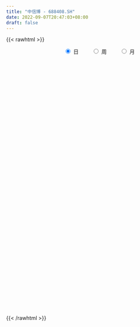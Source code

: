 ```yaml
---
title: "中信博 - 688408.SH"
date: 2022-09-07T20:47:03+08:00
draft: false
---
```

{{< rawhtml >}}
    <div style="text-align: center">
        <label style="padding: 1rem;"><input style="margin-right: .5rem" type="radio" name="period" value="D" checked onclick="period_change(this)">日</label>
        <label style="padding: 1rem;"><input style="margin-right: .5rem" type="radio" name="period" value="W" onclick="period_change(this)">周</label>
        <label style="padding: 1rem;"><input style="margin-right: .5rem" type="radio" name="period" value="M" onclick="period_change(this)">月</label>
    </div>
    <div id="chart" style="height: 700px;"></div> 
    <script type="text/javascript">
        const D_v = [215947.01,161561.03,90394.37,82330.37,64766.9,43136.69,37846.39,27296.49,21218.99,15105.16,23976.03,33774.93,26055.65,15417.18,17212.69,9872.71,14041.71,8788.38,14811.12,18252.67,9789.18,10422.15,9337.24,19049.54,23374.58,41155.15,11219.07,13508.87,22397.24,9765.01,8278.87,8697.08,14847.25,10441.87,8147.79,12486.1,8632.58,17362.21,7387.66,17679.12,9302.38,8930.83,13972.08,7741.86,8903.62,8910.08,14464.57,9637.32,5541.1,5845.64,4836.76,6738.87,7471.88,5300.94,2726.59,5897.02,3262.96,3081.36,3661.94,3096.64,8051.7,5957.06,11292.24,8555.98,3491.7,5499.12,8251.15,6594.48,8039.18,9243.0,17523.85,11563.38,8963.77,5069.06,10444.23,11386.04,8814.25,12717.78,6920.24,17835.65,12376.91,15463.59,24811.22,16276.25,12035.33,10540.62,11165.9,15957.69,21592.97,10388.35,7442.35,13105.74,15959.43,12238.98,8917.53,6960.92,8900.3,8250.15,10538.64,15158.41,7939.46,6552.88,4161.05,7543.8,4245.12,5150.36,5703.86,6728.84,11967.27,11447.32,7002.14,6077.36,8334.95,6251.77,6046.73,7810.64,5628.51,4725.27,9423.03,12359.26,7836.38,8175.07,9635.43,5978.8,11272.64,11567.24,8515.41,10251.35,5517.81,9743.42,4746.65,2990.96,5248.62,4356.44,2388.0,5415.84,4392.23,10108.65,4571.91,6415.4,14050.05,5814.78,7416.91,2958.47,5351.06,6411.74,3677.14,4557.92,3561.4,3432.11,5107.78,5068.22,4766.54,5580.17,7971.26,4062.63,3930.46,3642.72,5337.23,6552.03,6207.78,13395.77,8590.35,6007.08,7095.43,11567.56,12501.26,3537.06,6178.74,4967.74,7591.51,3655.97,4594.54,14306.96,8099.3,6960.1,10268.24,3311.51,5453.44,8174.64,8932.6,7491.66,4084.83,4038.02,3603.59,4364.75,2009.43,2936.96,11472.13,13216.0,11141.49,10217.65,4344.99,6100.28,11252.83,9092.99,8462.08,9793.03,7091.04,7720.05,8414.23,4397.83,6028.66,7619.14,5474.39,8626.36,13436.7,7534.64,6208.83,16956.35,13416.23,10913.26,10929.47,7712.7,11455.61,8075.33,10115.85,9068.12,7131.16,10912.0,15226.64,8644.0,16260.89,10917.5,11404.38,11304.77,9331.74,7817.52,8043.5,8384.95,14154.2,10341.41,23078.05,8094.05,14162.05,12398.2,8532.33,8845.47,48649.17,24959.3,21296.56,28175.17,24382.34,9569.84,42252.65,18157.51,20643.84,27862.74,21429.8,17383.85,30352.96,26803.46,33019.93,19997.47,36474.64,24458.44,18670.72,20921.59,11888.35,16514.67,10812.71,24107.55,17028.55,16332.23,8523.38,12534.6,11228.63,12722.97,10911.18,18984.81,30492.48,16420.66,21312.59,24224.54,22283.95,15256.93,14772.64,22256.83,20318.16,21832.27,17517.23,19003.33,18666.28,14479.14,17068.91,16965.95,13722.39,8517.79,8877.8,18097.71,11454.83,8988.98,18602.42,18530.39,14894.08,14373.15,28058.99,28912.68,14435.82,17718.7,13811.21,12520.57,12798.9,12734.86,20543.31,25321.92,19677.04,18971.18,18760.15,18155.14,21581.84,32870.88,20685.8,10132.21,11434.75,7538.52,11812.57,17263.05,12814.98,10524.48,16622.24,16014.56,22420.85,29578.86,29454.28,51573.75,57398.18,33744.54,40358.46,30032.1,45895.81,37876.13,48654.35,41500.23,38319.09,25303.23,35103.88,24670.2,25931.55,20768.23,19825.09,41508.82,55088.23,46892.39,24269.19,26147.28,23745.97,25836.43,37682.03,51740.17,42864.73,32629.01,31820.29,21449.85,26381.59,30209.4,18091.39,21986.06,38462.91,30285.38,25450.02,23269.91,27390.51,21569.02,38560.08,23591.05,25127.5,28807.32,33345.37,31453.4,46388.5,42143.2,23440.65,42220.63,52103.81,29821.1,34971.12,29356.65,43557.52,25803.96,21854.79,22498.98,25095.26,18610.28,24729.06,13340.9,19799.12,20128.53,20421.85,18653.81,26516.5,18235.54,27870.44,27296.93,33983.91,31128.11,20047.18,21883.66,25877.62,30874.06,21716.48,29010.98,29032.13,34512.64,27786.97,15749.48,39742.38,96927.07,101544.75,42975.53,36665.8,34919.07,38686.61,67282.98,118154.16,71170.0,56726.34,57613.74,45520.07,37465.31,39357.4,30998.9,83421.52,43273.14,54111.4,55931.35,57059.52,75606.42,40141.07,40383.19,36155.58,57046.19,27942.82,47351.69,37814.26,41479.13,35519.1,38050.9,39138.81,51047.89,32024.42,38778.02,55748.13,41809.05,42549.92,41394.02,28281.25,33427.15,35949.32,30269.44,25767.43,22353.15,51622.1,59050.79,49770.7,53015.65,44278.97,28403.62,24559.88,46654.44,44180.42,38634.62,45201.41,62096.89,41044.03,51842.71,43305.21,45186.94,39689.34,47542.43,60949.2,47411.84,41557.73,34583.33,19494.52,34726.6,30494.74,43526.3,38682.29,50881.78,39549.5,28392.91,32196.14,47614.76,42352.19,34701.35,25717.83,54536.85,36050.49,25016.1,29807.17,44056.67,32037.0]
const D_histogram = [0.0,0.3241937322,0.3973393203,1.1865238201,1.6363189944,2.4459690462,2.3074075219,1.9332706682,1.3194726436,0.9451984025,1.6868492886,1.9524536569,2.1042480047,2.2089693641,2.0356220456,1.7466792395,1.1647911257,0.4322447233,0.4270038324,0.2234325764,0.0939760916,-0.0794574069,-0.408390053,-0.4707208178,0.8413526241,1.8650206304,2.496846176,2.8046933504,2.119858518,1.5261092486,0.649507908,0.243169823,-0.3409802247,-0.4467755337,-0.9641318209,-0.9430401141,-0.5412962609,-0.4032549082,-0.2862047438,0.1632020569,0.8314544794,0.777339462,0.7156945528,1.1321155539,1.0726353053,0.9478389697,0.7373458882,0.0440662311,-0.4937375115,-0.6769450144,-1.0281646348,-1.7313320988,-2.5045200146,-2.3748880607,-2.2423642156,-1.7952430237,-1.8212255903,-2.0922787187,-2.2803413144,-2.1294678931,-2.1412684686,-1.8717303943,-2.2653479135,-2.0724109879,-2.0749901101,-1.9801848523,-1.385732031,-0.8379654841,0.22809305,1.2224543925,2.1814208793,2.5856039235,2.4867048922,2.0273281448,2.53571656,2.6801318006,2.1679218438,2.1065403266,1.6235133517,2.350317958,2.1907792273,1.0387258389,-0.1949298944,-0.4082132814,-0.4574029329,-0.7121890696,-1.1976458916,-0.8364959573,-1.58334168,-2.3973281718,-2.7496045644,-3.7565083328,-3.3707904109,-3.2447414506,-2.7943696392,-2.3404773674,-1.2914646814,0.0523452395,2.0266492144,3.4800876035,3.7290423306,3.4848506005,2.6517956989,2.1324754864,1.7109078184,1.4358178674,1.08371965,-0.4276782458,-0.9434694901,-1.6165291169,-1.3376842527,-0.7928610697,-0.0123547744,-0.0873845113,-1.1418771323,-1.7440782107,-2.2991114779,-2.0710199023,-2.2163887361,-1.9954025628,-1.6998856829,-1.0808156594,-2.2366531696,-2.712373656,-3.7543251935,-4.9986569668,-5.0832309672,-4.6399375702,-3.4342789911,-3.6855900832,-3.4117750542,-2.911763529,-2.308058477,-1.9650518588,-1.3656262541,-1.5527668976,-1.7741154419,-1.6336680679,-0.9841899108,-0.2331740726,1.4443891664,2.4104132409,2.9655832136,3.0014611735,2.9213916513,2.6455720431,2.2720817918,1.4573807533,0.7386518553,0.4645142996,0.370669094,0.0843866621,0.2500697504,0.7421112143,1.4399406859,1.5797796928,1.8037589741,2.1086574416,1.9622999639,1.9147425707,2.3388640396,1.9684966862,1.3244097347,0.5395061465,-0.3575599458,-1.5329955163,-2.4463765977,-2.7310645145,-2.9387848941,-3.0200496013,-2.5546147123,-2.1582122992,-1.5720502829,-0.7868815092,0.1302413568,0.46266521,0.5058568298,0.4600726588,0.8059571391,0.7723717139,1.6126458192,2.3236718804,2.5384233356,2.4078455066,1.9504981992,1.6301466373,1.2823803046,0.9442257858,1.5109067701,2.7519699628,3.7177025206,3.5991604893,3.4033803822,3.7328631611,4.0913746045,3.7813635293,3.2003671517,3.4139954838,3.2349499652,2.9655974109,4.0746040053,4.4938032155,3.6698516208,2.5757109975,1.9559351387,0.8331603509,0.7667182224,0.4885220929,-0.1386708717,0.8833440939,0.5994274186,0.2131277344,1.5431504149,2.5304152112,2.336561093,1.4066030025,1.9357761728,2.9618937024,3.0225801254,3.3615299734,1.1410383752,0.1564302429,0.6090813925,1.6719803932,0.9250548962,-2.0168506699,-2.3645199746,-2.264882417,-2.4388799459,-2.8156554252,-4.222544739,-5.3614461452,-6.6088994533,-7.6001509321,-8.5440532646,-9.0893805039,-8.976929834,-8.6450387323,-8.0086515346,-7.3145818926,-6.050133556,-3.6784898625,-1.7039529312,-0.4480821107,-0.1790833751,-0.1479369719,-0.1388938662,0.3666791442,0.316288315,0.7106898388,1.0922730656,0.7266569329,-0.3246282818,-0.9374287314,-2.5806675868,-2.8766139074,-2.2403007946,-2.7812037654,-2.6238331199,-2.3093124966,-1.8309364157,-0.7985123862,-0.2011973128,-0.2897215836,-0.6713513584,-0.0689929335,-0.4078276617,-0.1359890924,-0.3555947194,0.5037269928,1.8833379174,2.6432454671,3.4692053308,4.36577056,5.1207282786,4.6890721597,4.3265219399,4.5084646098,4.6710851115,4.8758139825,4.4233011979,4.2106585842,4.2737183491,3.993653467,3.1550212023,2.8422635603,2.4184784161,1.9615901763,1.1792398011,1.333351492,1.7908002721,1.8410594847,1.8730528229,0.57875097,0.5995010011,-0.1470138878,0.549568667,1.5059821722,1.836503982,1.3033022091,0.1337388485,-0.5791480864,-1.0519858711,-1.3765369976,-2.4208145199,-3.4411275095,-4.0175007321,-4.2832699188,-4.382994499,-3.757160272,-3.6823194468,-2.3695121372,-1.2689082984,-0.8768649939,-1.0923528073,-1.4157437201,-1.6991565535,-2.2757394756,-2.7453927743,-3.1477798278,-2.8907004436,-2.9814930938,-3.4868158531,-3.5129740329,-3.7297535879,-4.2375991142,-3.8673252009,-4.0083359119,-4.3435157155,-4.5233994492,-5.120360916,-5.4265096238,-5.8633900954,-5.4091015507,-5.2073669786,-4.6355010575,-3.5587719893,-2.6198175789,-2.1014766494,-1.7013102429,-1.1408714966,-0.0900266564,1.017393161,2.0131094335,2.4499811283,2.7767666943,2.7794348355,2.3893209963,1.7418584453,0.5463363717,-0.4366858668,-0.7464234285,-0.3303178596,0.2305780241,0.9154765363,1.4039820695,1.7022934637,2.0673698864,2.8237768052,3.2873398505,3.6370308615,3.8791555281,3.8689525194,3.871001604,3.0747172303,2.4139499444,1.677720315,1.0112876468,0.4576090026,0.156384732,-0.3508868862,-0.7295314651,-1.1190004483,-0.7762527344,-0.3015559674,-0.2335839414,0.0735696769,0.1186989874,0.4487893058,0.6143289931,0.4324426623,0.2908726575,0.3740598654,0.6158815299,0.5690802789,0.4880363992,0.335059186,0.1059606055,-0.1526993866,-0.4880944419,-0.7214267317,-0.9362625431,-1.0846276587,-1.1427900014,-0.8598781869,-0.5253919002,-0.3587114547,-0.3529917958,-0.4061730525,-0.6552937047,-0.8799317702,-0.6261668303,-0.4015975606,0.0356844043,0.3739642533,0.5716173611,0.9840853005,1.8474779824,2.5655915634,3.0081177789,3.1559596724,3.1845662114,3.1769055389,3.0662837421,3.4694025913,3.7462024468,3.5736112541,3.0398427347,2.5381495849,2.0113430892,1.574790807,1.2268671753,1.2792358632,1.2118020947,1.4267922556,1.8910701991,2.1428003987,1.7939534482,1.1683903955,0.7683831986,0.4511102299,-0.1063038651,-0.5563036733,-0.4910095143,-0.1522678685,0.2562157007,0.2696854606,0.3169596933,0.5417654657,1.04223819,1.195486529,1.0539726929,0.2100571415,0.0086020547,-0.6705248436,-1.0445789321,-1.4173045973,-1.3311919462,-1.1019200063,-1.1880954287,-1.2822432602,-1.3448122178,-0.7066903754,0.0662687504,0.6941701536,1.4838338904,1.3224287769,1.288946068,1.1698105214,1.4402721867,1.7753682514,2.0234258708,2.5496730661,2.9903334234,3.5203797588,3.0163741249,2.7415000328,1.595404922,0.5353246317,-0.4554209631,-0.533506476,-0.1318860155,0.5936860303,1.1574457522,1.1281061956,1.6066741081,1.4750102665,1.1941487626,0.6754212958,0.4187158702,0.5091365307,0.6082885004,-0.2228562221,-1.6230092764,-2.7366455482,-3.1695698086,-3.6015763918,-4.6371383275,-5.3932761245,-5.7570581753,-5.6302148687,-4.6338221785,-3.6567505804]
const D_fast = [0.0,0.4052421652,0.5777225834,1.6635380383,2.5224129612,3.9435552745,4.3818456307,4.491026444,4.2070965804,4.0691219399,5.2324851481,5.9862029307,6.6640592796,7.32102298,7.6565811729,7.8043081767,7.5136178444,6.8891326228,6.99064269,6.842929578,6.7369671162,6.5436692659,6.1126391066,5.9326281373,7.4550397353,8.9449628992,10.2009999888,11.2100205007,11.0551502978,10.8429283406,10.128703977,9.7831583478,9.1137632439,8.8962740515,8.137884809,7.9232164873,8.1896362753,8.2268639009,8.2723628794,8.7625701944,9.6386862367,9.7789060848,9.8961848138,10.5956347033,10.8043132811,10.9164766879,10.8903200785,10.2080569791,9.5468188587,9.1943751022,8.5861143231,7.4501138344,6.0507959149,5.5867058536,5.1586386449,5.1569490808,4.6756601166,3.8815373086,3.1233893842,2.7418958323,2.1947781396,1.9963836153,1.0364291178,0.7112632964,0.1899366466,-0.2103043086,0.037715505,0.3759906808,1.4990724775,2.7990474181,4.3033691247,5.3539531498,5.8767303415,5.9241856303,7.0665031856,7.8809513763,7.9107218804,8.3759754449,8.298826808,9.6132109037,10.0013669798,9.1089950511,7.8266068443,7.511270137,7.3477297522,6.9148963481,6.1300280533,6.2820539982,5.1393728555,3.7260543207,2.686376787,0.7403459354,0.2833662547,-0.4017701477,-0.6499907461,-0.7812178162,-0.0550713005,1.3018249303,3.7827912088,6.1062514987,7.2874668084,7.9144877285,7.7443817516,7.7581804107,7.7643396974,7.8482042132,7.7670359083,6.1487184511,5.3970598342,4.3198679282,4.2642917292,4.6108996448,5.3883172465,5.2914413818,3.9514794777,2.9132588466,1.78344771,1.49378431,0.7943182922,0.5164538248,0.3869992839,0.7358653925,-0.97913541,-2.1329493105,-4.1134821463,-6.6074781613,-7.9628599035,-8.6795508991,-8.3324620678,-9.5051706807,-10.0842994152,-10.3122287722,-10.2855383395,-10.433794686,-10.1757756449,-10.7511080127,-11.4159854175,-11.6839550604,-11.2805243811,-10.5878020611,-8.5491415304,-6.9805141457,-5.6839483696,-4.8977051164,-4.2474267257,-3.8618533231,-3.6673231265,-4.1176789767,-4.6517449109,-4.8097538916,-4.8109318237,-5.0761175901,-4.8479170642,-4.1703477968,-3.1125331537,-2.5777492235,-1.9028301988,-1.0707673709,-0.7265498576,-0.2954216081,0.7134158707,0.8351726888,0.522188171,-0.1278388805,-1.1142949593,-2.6729794089,-4.1979546397,-5.1654086851,-6.1078252883,-6.9441023958,-7.1173211849,-7.2604718466,-7.067322401,-6.4788740046,-5.5291907993,-5.0811006437,-4.9114448164,-4.8422108227,-4.2948370576,-4.1353295544,-2.8918939943,-1.5999499629,-0.7505926738,-0.2792091262,-0.2489318838,-0.1617467864,-0.188918043,-0.2910161153,0.6533915616,2.582447245,4.4776054329,5.2588535239,5.9139185124,7.1766170815,8.5579721761,9.1933019832,9.4123973935,10.4795245965,11.1092165693,11.5812633677,13.7089209634,15.2515709775,15.345082288,14.894869414,14.76407734,13.8495926399,13.974830067,13.8187644607,13.1569037781,14.3997547672,14.2656949466,13.9326771959,15.6484874802,17.2683560793,17.6586422343,17.0803348944,18.093452108,19.8600430632,20.6763745175,21.8557068589,19.9204748545,18.974974283,19.5798957806,21.0607898796,20.5451281067,17.0990098731,16.1602105747,15.6936275281,14.9099100127,13.8292206771,11.3666951785,8.887432236,5.9877540647,3.0964648528,0.0165492041,-2.8011231611,-4.9329049497,-6.7622735311,-8.128049217,-9.2626250482,-9.5107101006,-8.0586888727,-6.5101401743,-5.3662898814,-5.1420619896,-5.1478998294,-5.1735801902,-4.5763373937,-4.5476561442,-3.9755821607,-3.3209306675,-3.504882567,-4.6373248521,-5.4844824846,-7.7728882367,-8.7879880341,-8.71175012,-9.9479540321,-10.4465416666,-10.7093491674,-10.6887071904,-9.8559112576,-9.3088955124,-9.4698501791,-10.0193177934,-9.4342076019,-9.8749992455,-9.6371579493,-9.9456622562,-8.9604087958,-7.1099633918,-5.6892444753,-3.995983279,-2.0079754097,0.0271643786,0.7677762996,1.4868565647,2.7959153871,4.1263071666,5.5499895333,6.2033020481,7.0433240805,8.1748134327,8.8931619173,8.8432849532,9.2410932012,9.4219276611,9.4554369654,8.9678965404,9.4553461044,10.3604949525,10.8710190363,11.3712755802,10.2216614697,10.3922867511,9.6090183903,10.4429931118,11.7759021601,12.5655499653,12.3581737448,11.2220450962,10.3643711397,9.6285368873,8.9598515113,7.3103703591,5.4297754922,3.8490270865,2.5124404201,1.3169672152,1.0035113741,0.1577723377,0.8782016129,1.6615783772,1.8344054332,1.345829418,0.6685025752,-0.0396993966,-1.1852171876,-2.3412186799,-3.5305506903,-3.9961464171,-4.8323123407,-6.2093390633,-7.1137407512,-8.2629587033,-9.8302040082,-10.4267613951,-11.569856084,-12.9909148166,-14.3016484125,-16.1787001084,-17.8414762221,-19.7442042175,-20.6421910605,-21.742298233,-22.3293075764,-22.1422715055,-21.8582714898,-21.8652997226,-21.8904608768,-21.6152400047,-20.5869018286,-19.225133721,-17.72614009,-16.6767731132,-15.6557958736,-14.9582690235,-14.7510526137,-14.9630505534,-16.021988534,-17.1141822392,-17.610525658,-17.2769995541,-16.6584591643,-15.7446915181,-14.9051904674,-14.1813057073,-13.2993868131,-11.837035693,-10.551637685,-9.2926889587,-8.08077541,-7.1237402889,-6.1539408033,-6.1815458694,-6.2388256692,-6.5556252198,-6.9692359764,-7.4085123699,-7.6706404575,-8.2656337973,-8.8266612424,-9.4958803377,-9.3471958074,-8.9478880323,-8.9383119915,-8.6127659541,-8.5379618967,-8.0956742518,-7.7765523163,-7.8503279815,-7.919179822,-7.7424776477,-7.3466856007,-7.251216782,-7.210251562,-7.2794639786,-7.4820724078,-7.7789072465,-8.2363259122,-8.650014885,-9.0989163321,-9.5184383625,-9.8622982055,-9.7943559377,-9.591217626,-9.5142150442,-9.5967433343,-9.7514678541,-10.1644119325,-10.6090329405,-10.5118097082,-10.3876398287,-9.9414367626,-9.5096658503,-9.1691084022,-8.5106191377,-7.1853569603,-5.8258454884,-4.6312898282,-3.6944580166,-2.8697099247,-2.0831442125,-1.4271950738,-0.1567255768,1.0566248904,1.7774365112,2.0036286756,2.136472922,2.1125021986,2.0696476181,2.0284407802,2.400618434,2.6361351891,3.2078234139,4.1448689072,4.9322992064,5.031940618,4.6984751642,4.4905637669,4.2860683557,3.7020782945,3.1130025679,3.0555443484,3.356219027,3.8287565214,3.9096476464,4.0361618025,4.3964089413,5.1574412131,5.6095611843,5.7315405215,4.9401392555,4.7408346823,3.8940765731,3.2588777516,2.5318259371,2.2851406016,2.2389325399,1.8557332603,1.4410246138,1.0422526017,1.5037018503,2.2932281636,3.0946721052,4.2552943147,4.4244963955,4.7132502035,4.8865672873,5.5170969992,6.2960351268,7.0499492139,8.2136146757,9.4018583888,10.8119996639,11.0620875613,11.4725884774,10.725344597,9.7990954646,8.6944946291,8.4830324972,8.8516814538,9.7256750072,10.5787961671,10.8314831595,11.711719599,11.948808324,11.9664840108,11.6166118679,11.4645854098,11.682290203,11.9335142978,11.0466555198,9.2407501464,7.4429524876,6.217635775,4.8852350938,2.6903885762,0.5859317482,-1.2171148465,-2.4978252571,-2.6598881115,-2.5970041586]
const D_slow = [0.0,0.081048433,0.1803832631,0.4770142182,0.8860939668,1.4975862283,2.0744381088,2.5577557758,2.8876239367,3.1239235374,3.5456358595,4.0337492737,4.5598112749,5.1120536159,5.6209591273,6.0576289372,6.3488267186,6.4568878995,6.5636388576,6.6194970017,6.6429910246,6.6231266728,6.5210291596,6.4033489552,6.6136871112,7.0799422688,7.7041538128,8.4053271504,8.9352917799,9.316819092,9.479196069,9.5399885248,9.4547434686,9.3430495852,9.10201663,8.8662566014,8.7309325362,8.6301188091,8.5585676232,8.5993681374,8.8072317573,9.0015666228,9.180490261,9.4635191494,9.7316779758,9.9686377182,10.1529741903,10.163990748,10.0405563702,9.8713201166,9.6142789579,9.1814459332,8.5553159295,7.9615939144,7.4010028605,6.9521921045,6.496885707,5.9738160273,5.4037306987,4.8713637254,4.3360466082,3.8681140097,3.3017770313,2.7836742843,2.2649267568,1.7698805437,1.423447536,1.2139561649,1.2709794274,1.5765930256,2.1219482454,2.7683492263,3.3900254493,3.8968574855,4.5307866255,5.2008195757,5.7428000366,6.2694351183,6.6753134562,7.2628929457,7.8105877525,8.0702692123,8.0215367387,7.9194834183,7.8051326851,7.6270854177,7.3276739448,7.1185499555,6.7227145355,6.1233824925,5.4359813514,4.4968542682,3.6541566655,2.8429713029,2.1443788931,1.5592595512,1.2363933809,1.2494796908,1.7561419944,2.6261638952,3.5584244779,4.429637128,5.0925860527,5.6257049243,6.0534318789,6.4123863458,6.6833162583,6.5763966968,6.3405293243,5.9363970451,5.6019759819,5.4037607145,5.4006720209,5.3788258931,5.09335661,4.6573370573,4.0825591878,3.5648042123,3.0107070282,2.5118563875,2.0868849668,1.816681052,1.2575177596,0.5794243456,-0.3591569528,-1.6088211945,-2.8796289363,-4.0396133289,-4.8981830767,-5.8195805975,-6.672524361,-7.4004652432,-7.9774798625,-8.4687428272,-8.8101493907,-9.1983411151,-9.6418699756,-10.0502869926,-10.2963344703,-10.3546279884,-9.9935306968,-9.3909273866,-8.6495315832,-7.8991662898,-7.168818377,-6.5074253662,-5.9394049183,-5.57505973,-5.3903967661,-5.2742681912,-5.1816009177,-5.1605042522,-5.0979868146,-4.9124590111,-4.5524738396,-4.1575289164,-3.7065891728,-3.1794248125,-2.6888498215,-2.2101641788,-1.6254481689,-1.1333239974,-0.8022215637,-0.667345027,-0.7567350135,-1.1399838926,-1.751578042,-2.4343441706,-3.1690403942,-3.9240527945,-4.5627064726,-5.1022595474,-5.4952721181,-5.6919924954,-5.6594321562,-5.5437658537,-5.4173016462,-5.3022834815,-5.1007941967,-4.9077012683,-4.5045398135,-3.9236218434,-3.2890160095,-2.6870546328,-2.199430083,-1.7918934237,-1.4712983475,-1.2352419011,-0.8575152086,-0.1695227178,0.7599029123,1.6596930346,2.5105381302,3.4437539204,4.4665975716,5.4119384539,6.2120302418,7.0655291127,7.8742666041,8.6156659568,9.6343169581,10.757767762,11.6752306672,12.3191584166,12.8081422012,13.016432289,13.2081118446,13.3302423678,13.2955746499,13.5164106733,13.666267528,13.7195494616,14.1053370653,14.7379408681,15.3220811413,15.673731892,16.1576759352,16.8981493608,17.6537943921,18.4941768855,18.7794364793,18.81854404,18.9708143881,19.3888094864,19.6200732105,19.115860543,18.5247305493,17.9585099451,17.3487899586,16.6448761023,15.5892399176,14.2488783812,12.5966535179,10.6966157849,8.5606024687,6.2882573428,4.0440248843,1.8827652012,-0.1193976824,-1.9480431556,-3.4605765446,-4.3801990102,-4.806187243,-4.9182077707,-4.9629786145,-4.9999628575,-5.034686324,-4.9430165379,-4.8639444592,-4.6862719995,-4.4132037331,-4.2315394999,-4.3126965703,-4.5470537532,-5.1922206499,-5.9113741267,-6.4714493254,-7.1667502667,-7.8227085467,-8.4000366708,-8.8577707748,-9.0573988713,-9.1076981995,-9.1801285954,-9.347966435,-9.3652146684,-9.4671715838,-9.5011688569,-9.5900675368,-9.4641357886,-8.9933013092,-8.3324899424,-7.4651886097,-6.3737459697,-5.0935639001,-3.9212958601,-2.8396653752,-1.7125492227,-0.5447779448,0.6741755508,1.7800008503,2.8326654963,3.9010950836,4.8995084503,5.6882637509,6.398829641,7.003449245,7.4938467891,7.7886567393,8.1219946123,8.5696946804,9.0299595515,9.4982227573,9.6429104998,9.79278575,9.7560322781,9.8934244448,10.2699199879,10.7290459834,11.0548715356,11.0883062478,10.9435192262,10.6805227584,10.336388509,9.731184879,8.8709030016,7.8665278186,6.7957103389,5.6999617142,4.7606716462,3.8400917845,3.2477137502,2.9304866756,2.7112704271,2.4381822253,2.0842462953,1.6594571569,1.090522288,0.4041740944,-0.3827708625,-1.1054459734,-1.8508192469,-2.7225232102,-3.6007667184,-4.5332051154,-5.5926048939,-6.5594361942,-7.5615201721,-8.647399101,-9.7782489633,-11.0583391923,-12.4149665983,-13.8808141221,-15.2330895098,-16.5349312544,-17.6938065188,-18.5834995162,-19.2384539109,-19.7638230732,-20.1891506339,-20.4743685081,-20.4968751722,-20.2425268819,-19.7392495236,-19.1267542415,-18.4325625679,-17.737703859,-17.14037361,-16.7049089986,-16.5683249057,-16.6774963724,-16.8641022295,-16.9466816944,-16.8890371884,-16.6601680543,-16.309172537,-15.883599171,-15.3667566994,-14.6608124981,-13.8389775355,-12.9297198201,-11.9599309381,-10.9926928083,-10.0249424073,-9.2562630997,-8.6527756136,-8.2333455349,-7.9805236232,-7.8661213725,-7.8270251895,-7.9147469111,-8.0971297773,-8.3768798894,-8.570943073,-8.6463320649,-8.7047280502,-8.686335631,-8.6566608841,-8.5444635577,-8.3908813094,-8.2827706438,-8.2100524794,-8.1165375131,-7.9625671306,-7.8202970609,-7.6982879611,-7.6145231646,-7.5880330132,-7.6262078599,-7.7482314704,-7.9285881533,-8.1626537891,-8.4338107037,-8.7195082041,-8.9344777508,-9.0658257258,-9.1555035895,-9.2437515385,-9.3452948016,-9.5091182278,-9.7291011703,-9.8856428779,-9.9860422681,-9.977121167,-9.8836301036,-9.7407257634,-9.4947044382,-9.0328349426,-8.3914370518,-7.6394076071,-6.850417689,-6.0542761361,-5.2600497514,-4.4934788159,-3.6261281681,-2.6895775564,-1.7961747428,-1.0362140592,-0.4016766629,0.1011591094,0.4948568111,0.8015736049,1.1213825707,1.4243330944,1.7810311583,2.2537987081,2.7894988078,3.2379871698,3.5300847687,3.7221805683,3.8349581258,3.8083821596,3.6693062412,3.5465538627,3.5084868955,3.5725408207,3.6399621859,3.7192021092,3.8546434756,4.1152030231,4.4140746553,4.6775678286,4.730082114,4.7322326276,4.5646014167,4.3034566837,3.9491305344,3.6163325478,3.3408525462,3.043828689,2.723267874,2.3870648195,2.2103922257,2.2269594133,2.4005019517,2.7714604243,3.1020676185,3.4243041355,3.7167567659,4.0768248125,4.5206668754,5.0265233431,5.6639416096,6.4115249655,7.2916199051,8.0457134364,8.7310884446,9.1299396751,9.263770833,9.1499155922,9.0165389732,8.9835674693,9.1319889769,9.4213504149,9.7033769639,10.1050454909,10.4737980575,10.7723352482,10.9411905721,11.0458695396,11.1731536723,11.3252257974,11.2695117419,10.8637594228,10.1795980358,9.3872055836,8.4868114856,7.3275269038,5.9792078726,4.5399433288,3.1323896116,1.973934067,1.0597464219]
const D_data = [['2020-08-28', 75.0, 77.8, 75.0, 86.0],['2020-08-31', 83.0, 82.88, 77.7, 88.92],['2020-09-01', 82.5, 81.12, 79.98, 86.38],['2020-09-02', 83.5, 93.12, 83.5, 96.5],['2020-09-03', 94.1, 93.46, 92.81, 105.0],['2020-09-04', 94.0, 103.2, 89.12, 106.61],['2020-09-07', 101.0, 95.3, 93.0, 103.95],['2020-09-08', 97.0, 92.99, 92.0, 99.47],['2020-09-09', 93.89, 89.0, 87.6, 95.35],['2020-09-10', 91.5, 90.66, 90.01, 95.5],['2020-09-11', 91.8, 107.18, 91.0, 108.0],['2020-09-14', 107.8, 105.95, 103.0, 114.58],['2020-09-15', 106.39, 107.9, 100.66, 116.53],['2020-09-16', 106.5, 110.43, 106.5, 115.97],['2020-09-17', 110.66, 109.23, 104.0, 115.95],['2020-09-18', 107.0, 108.88, 106.29, 112.12],['2020-09-21', 107.8, 104.9, 103.7, 113.78],['2020-09-22', 102.0, 101.0, 100.62, 105.78],['2020-09-23', 103.01, 109.39, 102.0, 111.49],['2020-09-24', 109.02, 107.54, 106.0, 115.0],['2020-09-25', 106.8, 108.64, 104.0, 110.23],['2020-09-28', 108.5, 108.22, 106.0, 112.6],['2020-09-29', 109.55, 105.65, 102.05, 109.97],['2020-09-30', 106.27, 108.5, 104.55, 114.99],['2020-10-09', 118.06, 130.2, 118.06, 130.2],['2020-10-12', 134.0, 134.99, 125.0, 145.0],['2020-10-13', 135.62, 137.38, 128.94, 139.9],['2020-10-14', 135.96, 139.15, 135.02, 147.01],['2020-10-15', 138.4, 128.9, 128.15, 142.24],['2020-10-16', 129.45, 129.34, 125.37, 132.6],['2020-10-19', 131.39, 124.02, 121.88, 131.39],['2020-10-20', 123.0, 128.15, 123.0, 129.8],['2020-10-21', 128.0, 124.55, 119.5, 135.7],['2020-10-22', 124.0, 129.7, 121.03, 131.05],['2020-10-23', 129.0, 123.6, 121.2, 131.86],['2020-10-26', 120.85, 129.52, 120.52, 133.94],['2020-10-27', 129.91, 136.1, 127.05, 137.66],['2020-10-28', 135.0, 135.12, 130.13, 141.0],['2020-10-29', 135.59, 136.5, 132.8, 138.88],['2020-10-30', 136.57, 143.38, 133.21, 151.5],['2020-11-02', 141.49, 150.8, 141.49, 153.0],['2020-11-03', 149.07, 145.33, 144.66, 154.98],['2020-11-04', 146.99, 146.82, 139.77, 152.88],['2020-11-05', 150.0, 155.85, 146.0, 159.8],['2020-11-06', 156.73, 153.11, 148.0, 157.88],['2020-11-09', 152.1, 154.01, 149.5, 158.0],['2020-11-10', 152.0, 154.14, 150.0, 158.1],['2020-11-11', 148.0, 147.4, 143.3, 156.88],['2020-11-12', 146.0, 147.27, 143.88, 150.5],['2020-11-13', 147.27, 150.71, 146.0, 151.88],['2020-11-16', 148.26, 147.86, 145.6, 157.86],['2020-11-17', 149.28, 140.82, 135.85, 149.28],['2020-11-18', 138.0, 135.5, 133.44, 145.87],['2020-11-19', 134.76, 144.29, 133.55, 144.44],['2020-11-20', 145.6, 144.28, 141.3, 146.78],['2020-11-23', 147.0, 149.2, 140.51, 150.83],['2020-11-24', 147.98, 143.92, 142.0, 148.8],['2020-11-25', 141.25, 139.36, 138.5, 146.89],['2020-11-26', 138.33, 138.21, 134.01, 141.48],['2020-11-27', 137.8, 141.32, 136.82, 142.09],['2020-11-30', 140.74, 138.6, 133.0, 143.0],['2020-12-01', 136.25, 141.8, 134.1, 143.05],['2020-12-02', 140.64, 132.0, 131.15, 141.78],['2020-12-03', 132.96, 137.5, 131.0, 139.86],['2020-12-04', 136.97, 134.26, 134.1, 139.73],['2020-12-07', 134.7, 134.39, 133.5, 139.48],['2020-12-08', 133.78, 141.4, 132.53, 143.2],['2020-12-09', 141.72, 143.21, 139.9, 147.95],['2020-12-10', 145.0, 154.02, 141.0, 157.78],['2020-12-11', 154.14, 159.5, 151.18, 162.51],['2020-12-14', 158.5, 165.99, 154.11, 184.82],['2020-12-15', 167.99, 165.0, 161.5, 168.16],['2020-12-16', 166.38, 162.0, 162.0, 168.88],['2020-12-17', 161.13, 158.3, 155.11, 161.79],['2020-12-18', 159.93, 173.0, 157.08, 179.78],['2020-12-21', 180.0, 173.0, 166.88, 183.98],['2020-12-22', 172.01, 166.5, 165.64, 173.98],['2020-12-23', 170.77, 173.17, 170.13, 179.8],['2020-12-24', 173.0, 168.83, 168.01, 174.49],['2020-12-25', 168.83, 187.25, 168.83, 189.38],['2020-12-28', 186.99, 180.58, 171.0, 187.2],['2020-12-29', 177.32, 167.01, 157.0, 179.99],['2020-12-30', 167.51, 161.0, 157.95, 173.6],['2020-12-31', 163.5, 170.76, 161.01, 171.79],['2021-01-04', 171.44, 172.88, 167.0, 177.57],['2021-01-05', 170.76, 170.11, 164.58, 171.33],['2021-01-06', 168.42, 165.51, 162.98, 172.9],['2021-01-07', 166.0, 176.0, 165.51, 188.64],['2021-01-08', 177.98, 161.08, 154.11, 180.0],['2021-01-11', 161.08, 155.32, 153.22, 161.8],['2021-01-12', 152.8, 156.7, 152.8, 160.79],['2021-01-13', 155.3, 142.9, 141.58, 159.35],['2021-01-14', 142.9, 156.39, 141.0, 157.79],['2021-01-15', 156.39, 152.33, 145.04, 160.95],['2021-01-18', 152.07, 155.89, 147.02, 159.8],['2021-01-19', 156.62, 156.59, 154.0, 163.02],['2021-01-20', 157.0, 166.87, 156.09, 167.63],['2021-01-21', 168.0, 176.74, 168.0, 180.22],['2021-01-22', 176.54, 194.7, 175.11, 196.0],['2021-01-25', 199.0, 200.0, 190.0, 205.0],['2021-01-26', 197.98, 192.86, 187.02, 201.49],['2021-01-27', 194.79, 190.16, 181.11, 195.0],['2021-01-28', 186.01, 183.0, 182.28, 197.48],['2021-01-29', 188.48, 185.95, 180.61, 195.54],['2021-02-01', 184.18, 187.0, 183.62, 194.0],['2021-02-02', 187.0, 189.1, 178.02, 192.0],['2021-02-03', 191.0, 188.38, 184.02, 195.0],['2021-02-04', 185.01, 170.0, 169.0, 187.9],['2021-02-05', 170.0, 177.35, 170.0, 184.44],['2021-02-08', 180.89, 172.0, 161.0, 180.97],['2021-02-09', 172.11, 182.5, 170.51, 188.0],['2021-02-10', 184.0, 188.0, 182.0, 194.0],['2021-02-18', 194.88, 195.0, 180.07, 199.0],['2021-02-19', 198.0, 186.92, 182.94, 198.66],['2021-02-22', 186.88, 171.83, 171.0, 186.88],['2021-02-23', 172.31, 172.54, 170.48, 179.34],['2021-02-24', 170.51, 168.99, 167.0, 175.98],['2021-02-25', 171.01, 176.71, 170.27, 185.99],['2021-02-26', 172.07, 171.0, 167.36, 178.29],['2021-03-01', 173.01, 174.5, 162.52, 181.99],['2021-03-02', 173.88, 175.68, 168.59, 182.0],['2021-03-03', 180.0, 181.38, 175.83, 191.23],['2021-03-04', 177.02, 156.56, 154.8, 178.8],['2021-03-05', 155.1, 158.8, 154.51, 162.09],['2021-03-08', 159.15, 145.0, 140.18, 161.8],['2021-03-09', 144.99, 132.6, 128.2, 146.99],['2021-03-10', 135.64, 139.16, 135.64, 143.98],['2021-03-11', 137.64, 142.35, 136.2, 151.6],['2021-03-12', 144.0, 152.5, 141.13, 153.5],['2021-03-15', 150.15, 133.2, 130.0, 151.0],['2021-03-16', 131.87, 136.1, 130.55, 137.69],['2021-03-17', 136.07, 137.49, 132.32, 139.79],['2021-03-18', 135.7, 138.59, 135.7, 145.0],['2021-03-19', 138.22, 135.0, 133.0, 139.5],['2021-03-22', 136.49, 138.2, 135.19, 139.39],['2021-03-23', 139.6, 127.0, 125.98, 139.6],['2021-03-24', 127.24, 122.78, 120.62, 129.49],['2021-03-25', 122.79, 124.32, 116.26, 126.65],['2021-03-26', 125.0, 130.34, 124.07, 134.0],['2021-03-29', 135.0, 133.45, 129.1, 137.5],['2021-03-30', 133.8, 150.69, 131.02, 155.12],['2021-03-31', 151.48, 149.11, 148.4, 156.0],['2021-04-01', 146.13, 148.96, 146.13, 155.0],['2021-04-02', 151.32, 145.27, 145.13, 151.98],['2021-04-06', 147.45, 145.0, 140.85, 149.0],['2021-04-07', 145.83, 142.84, 135.96, 145.98],['2021-04-08', 142.8, 140.94, 138.66, 143.99],['2021-04-09', 140.24, 132.86, 131.38, 140.96],['2021-04-12', 134.49, 130.0, 129.07, 137.67],['2021-04-13', 131.95, 132.6, 129.41, 134.55],['2021-04-14', 134.59, 133.45, 129.11, 138.77],['2021-04-15', 131.31, 129.45, 126.0, 133.0],['2021-04-16', 128.98, 134.19, 127.93, 136.6],['2021-04-19', 135.99, 139.75, 133.25, 141.97],['2021-04-20', 139.59, 145.76, 137.23, 148.74],['2021-04-21', 140.58, 141.63, 140.4, 146.57],['2021-04-22', 143.98, 144.47, 140.0, 145.68],['2021-04-23', 143.95, 148.0, 142.33, 150.5],['2021-04-26', 145.1, 143.99, 142.5, 151.5],['2021-04-27', 142.4, 145.91, 141.34, 148.46],['2021-04-28', 145.91, 154.28, 143.21, 155.5],['2021-04-29', 134.94, 146.0, 127.88, 148.98],['2021-04-30', 143.0, 141.0, 135.51, 144.8],['2021-05-06', 141.7, 136.0, 132.48, 142.8],['2021-05-07', 135.99, 130.0, 126.18, 137.8],['2021-05-10', 130.22, 119.99, 117.17, 131.33],['2021-05-11', 120.27, 115.8, 112.07, 123.96],['2021-05-12', 115.44, 118.05, 112.78, 119.47],['2021-05-13', 117.99, 115.0, 113.14, 119.72],['2021-05-14', 115.71, 112.9, 112.3, 117.5],['2021-05-17', 112.82, 117.95, 112.04, 121.67],['2021-05-18', 117.8, 116.84, 114.52, 119.8],['2021-05-19', 117.77, 119.63, 114.24, 120.82],['2021-05-20', 118.5, 124.1, 118.13, 135.0],['2021-05-21', 126.81, 129.3, 125.96, 132.98],['2021-05-24', 129.3, 124.8, 122.01, 130.44],['2021-05-25', 125.07, 121.8, 121.01, 126.7],['2021-05-26', 122.06, 120.3, 120.25, 124.48],['2021-05-27', 121.49, 125.79, 118.53, 126.62],['2021-05-28', 125.79, 121.8, 121.13, 130.39],['2021-05-31', 123.67, 135.23, 122.59, 135.55],['2021-06-01', 135.27, 138.8, 131.5, 139.8],['2021-06-02', 138.8, 136.53, 133.09, 141.96],['2021-06-03', 132.0, 133.99, 128.51, 135.87],['2021-06-04', 133.96, 129.7, 129.03, 133.96],['2021-06-07', 132.04, 130.46, 127.21, 134.57],['2021-06-08', 130.48, 129.24, 129.24, 133.5],['2021-06-09', 127.03, 128.2, 125.74, 132.0],['2021-06-10', 128.88, 141.0, 128.88, 145.97],['2021-06-11', 142.49, 156.0, 141.0, 164.55],['2021-06-15', 157.56, 161.18, 150.0, 163.53],['2021-06-16', 165.0, 153.0, 145.0, 165.0],['2021-06-17', 156.0, 154.29, 150.11, 156.0],['2021-06-18', 154.2, 164.53, 151.52, 167.01],['2021-06-21', 165.01, 170.47, 160.11, 174.98],['2021-06-22', 171.97, 166.09, 160.63, 171.97],['2021-06-23', 163.95, 163.91, 161.0, 173.0],['2021-06-24', 172.01, 176.48, 167.01, 181.57],['2021-06-25', 175.43, 175.39, 169.6, 179.88],['2021-06-28', 170.75, 176.71, 170.75, 183.86],['2021-06-29', 178.5, 200.4, 174.51, 204.0],['2021-06-30', 199.98, 200.8, 191.7, 203.29],['2021-07-01', 201.0, 189.0, 186.0, 207.0],['2021-07-02', 187.87, 184.63, 182.0, 194.35],['2021-07-05', 183.42, 189.54, 180.96, 193.48],['2021-07-06', 190.85, 181.47, 173.95, 197.9],['2021-07-07', 177.84, 194.0, 174.1, 199.85],['2021-07-08', 197.5, 192.81, 190.55, 205.06],['2021-07-09', 188.61, 188.02, 183.3, 193.0],['2021-07-12', 190.36, 211.98, 190.36, 221.0],['2021-07-13', 207.19, 200.15, 198.01, 214.86],['2021-07-14', 198.07, 199.33, 196.0, 211.07],['2021-07-15', 203.77, 226.1, 200.47, 237.77],['2021-07-16', 229.0, 231.79, 221.8, 238.98],['2021-07-19', 231.78, 223.24, 217.04, 240.0],['2021-07-20', 224.0, 214.68, 212.51, 226.13],['2021-07-21', 214.15, 235.5, 214.0, 238.98],['2021-07-22', 230.0, 250.28, 230.0, 264.99],['2021-07-23', 250.0, 246.0, 243.01, 268.98],['2021-07-26', 248.39, 255.72, 240.89, 264.36],['2021-07-27', 253.47, 223.0, 218.02, 264.2],['2021-07-28', 220.65, 233.0, 216.31, 234.83],['2021-07-29', 238.0, 252.58, 220.71, 260.0],['2021-07-30', 250.0, 268.0, 246.01, 274.21],['2021-08-02', 268.0, 250.0, 230.59, 270.52],['2021-08-03', 240.03, 214.8, 212.0, 247.56],['2021-08-04', 216.96, 239.32, 214.89, 239.32],['2021-08-05', 239.35, 245.0, 229.0, 254.93],['2021-08-06', 249.03, 242.0, 237.93, 262.6],['2021-08-09', 243.0, 238.28, 222.22, 244.51],['2021-08-10', 242.0, 220.0, 212.19, 243.33],['2021-08-11', 211.11, 214.73, 206.68, 223.32],['2021-08-12', 213.25, 204.0, 194.11, 213.5],['2021-08-13', 202.35, 197.09, 190.0, 204.0],['2021-08-16', 190.0, 187.32, 181.35, 193.56],['2021-08-17', 189.96, 182.25, 178.88, 193.25],['2021-08-18', 183.01, 182.8, 177.12, 188.6],['2021-08-19', 182.5, 180.1, 175.8, 186.75],['2021-08-20', 148.02, 179.98, 148.02, 194.98],['2021-08-23', 178.0, 178.01, 167.02, 182.59],['2021-08-24', 179.7, 184.72, 169.01, 191.9],['2021-08-25', 195.76, 204.0, 171.23, 218.0],['2021-08-26', 201.66, 208.0, 195.0, 234.55],['2021-08-27', 208.74, 206.2, 201.33, 218.28],['2021-08-30', 206.24, 197.01, 180.52, 209.0],['2021-08-31', 195.0, 194.0, 190.0, 200.91],['2021-09-01', 194.8, 193.0, 176.01, 200.02],['2021-09-02', 193.81, 200.0, 190.81, 205.73],['2021-09-03', 199.0, 193.84, 192.58, 207.6],['2021-09-06', 205.0, 200.08, 195.1, 205.0],['2021-09-07', 199.78, 202.1, 194.61, 204.0],['2021-09-08', 204.98, 192.89, 190.89, 215.0],['2021-09-09', 192.0, 180.0, 169.81, 192.7],['2021-09-10', 180.0, 179.84, 170.2, 182.0],['2021-09-13', 178.49, 158.69, 151.31, 179.0],['2021-09-14', 157.1, 167.33, 157.1, 173.2],['2021-09-15', 166.98, 177.0, 166.93, 178.83],['2021-09-16', 177.72, 159.51, 159.45, 179.0],['2021-09-17', 160.89, 163.98, 156.72, 166.2],['2021-09-22', 161.62, 164.09, 160.04, 166.99],['2021-09-23', 164.31, 165.4, 161.01, 167.53],['2021-09-24', 161.92, 174.11, 153.0, 180.65],['2021-09-27', 170.08, 171.38, 166.1, 177.9],['2021-09-28', 171.29, 162.66, 160.04, 171.3],['2021-09-29', 158.01, 156.0, 155.06, 163.04],['2021-09-30', 157.06, 167.3, 154.7, 170.8],['2021-10-08', 167.5, 154.68, 153.36, 167.5],['2021-10-11', 155.01, 160.58, 152.82, 166.33],['2021-10-12', 160.26, 153.0, 152.0, 162.55],['2021-10-13', 153.23, 166.96, 153.23, 167.76],['2021-10-14', 170.0, 179.2, 166.94, 188.35],['2021-10-15', 178.53, 177.82, 172.94, 185.0],['2021-10-18', 177.51, 184.28, 177.51, 188.29],['2021-10-19', 184.99, 192.0, 184.99, 202.7],['2021-10-20', 191.24, 197.7, 188.02, 209.77],['2021-10-21', 194.15, 187.0, 183.89, 200.0],['2021-10-22', 189.99, 188.85, 178.86, 190.97],['2021-10-25', 189.98, 198.41, 189.98, 204.0],['2021-10-26', 198.16, 202.63, 198.16, 213.61],['2021-10-27', 203.0, 208.0, 197.28, 209.0],['2021-10-28', 206.9, 203.0, 198.01, 210.5],['2021-10-29', 203.0, 208.0, 191.18, 213.8],['2021-11-01', 202.06, 214.94, 202.0, 228.81],['2021-11-02', 214.94, 214.0, 208.11, 223.5],['2021-11-03', 212.01, 207.59, 200.0, 216.1],['2021-11-04', 207.52, 214.33, 207.0, 222.22],['2021-11-05', 215.62, 214.01, 210.36, 224.0],['2021-11-08', 218.0, 214.0, 208.57, 218.0],['2021-11-09', 216.62, 208.91, 207.5, 222.77],['2021-11-10', 207.6, 221.09, 203.0, 223.9],['2021-11-11', 219.55, 229.0, 219.55, 238.98],['2021-11-12', 233.0, 227.99, 225.03, 235.88],['2021-11-15', 225.3, 230.8, 211.05, 232.92],['2021-11-16', 226.03, 213.1, 208.8, 228.66],['2021-11-17', 210.08, 227.99, 210.08, 230.5],['2021-11-18', 226.61, 217.98, 217.44, 229.78],['2021-11-19', 220.98, 237.5, 217.03, 242.18],['2021-11-22', 237.0, 247.51, 235.0, 258.88],['2021-11-23', 245.0, 246.0, 243.0, 256.66],['2021-11-24', 244.36, 237.44, 228.08, 247.69],['2021-11-25', 237.44, 227.0, 224.57, 237.44],['2021-11-26', 227.57, 229.01, 223.7, 235.0],['2021-11-29', 224.0, 229.69, 220.0, 234.88],['2021-11-30', 230.0, 229.91, 225.05, 235.16],['2021-12-01', 235.2, 217.08, 216.01, 237.52],['2021-12-02', 212.56, 210.75, 201.0, 215.88],['2021-12-03', 210.53, 210.18, 205.31, 214.96],['2021-12-06', 213.5, 209.5, 209.01, 217.85],['2021-12-07', 207.08, 208.0, 200.6, 215.94],['2021-12-08', 208.0, 216.0, 207.99, 218.63],['2021-12-09', 217.26, 208.62, 204.1, 217.26],['2021-12-10', 205.03, 225.98, 205.03, 228.88],['2021-12-13', 226.0, 228.85, 218.0, 232.64],['2021-12-14', 225.55, 223.56, 221.0, 234.8],['2021-12-15', 220.0, 216.0, 215.0, 226.98],['2021-12-16', 216.0, 212.5, 210.69, 220.66],['2021-12-17', 212.0, 210.37, 210.22, 218.98],['2021-12-20', 206.58, 202.96, 201.37, 214.88],['2021-12-21', 202.79, 199.55, 194.2, 206.59],['2021-12-22', 199.56, 195.66, 194.78, 203.11],['2021-12-23', 196.0, 201.0, 194.0, 206.99],['2021-12-24', 202.0, 194.52, 193.08, 202.0],['2021-12-27', 191.0, 184.78, 183.1, 196.99],['2021-12-28', 184.78, 186.08, 178.5, 186.91],['2021-12-29', 186.1, 179.54, 175.98, 186.68],['2021-12-30', 179.5, 170.0, 168.22, 182.46],['2021-12-31', 178.0, 176.51, 173.84, 183.0],['2022-01-04', 178.0, 166.55, 165.0, 180.81],['2022-01-05', 168.23, 158.31, 157.0, 170.3],['2022-01-06', 158.31, 153.98, 150.1, 161.99],['2022-01-07', 153.01, 141.28, 140.39, 156.79],['2022-01-10', 142.1, 136.56, 135.56, 144.27],['2022-01-11', 137.02, 126.49, 124.2, 137.5],['2022-01-12', 127.52, 131.1, 127.11, 133.79],['2022-01-13', 132.97, 123.18, 122.5, 132.97],['2022-01-14', 123.63, 123.52, 121.16, 126.63],['2022-01-17', 123.93, 128.44, 122.23, 130.58],['2022-01-18', 128.78, 127.0, 124.55, 131.47],['2022-01-19', 126.6, 121.0, 119.27, 126.99],['2022-01-20', 120.54, 117.63, 117.0, 122.63],['2022-01-21', 115.01, 118.2, 115.01, 120.94],['2022-01-24', 117.0, 125.3, 117.0, 128.68],['2022-01-25', 126.54, 129.33, 125.0, 134.38],['2022-01-26', 132.73, 132.0, 128.53, 137.91],['2022-01-27', 131.98, 127.9, 127.0, 133.57],['2022-01-28', 127.81, 128.01, 123.41, 130.74],['2022-02-07', 126.0, 124.49, 123.2, 131.0],['2022-02-08', 125.25, 118.1, 116.1, 125.25],['2022-02-09', 118.99, 111.3, 108.0, 119.99],['2022-02-10', 112.02, 97.97, 95.6, 112.02],['2022-02-11', 96.31, 92.39, 91.5, 97.69],['2022-02-14', 91.58, 94.45, 90.0, 97.1],['2022-02-15', 95.39, 100.99, 94.01, 102.57],['2022-02-16', 101.82, 103.0, 98.85, 103.56],['2022-02-17', 103.0, 106.0, 102.3, 107.81],['2022-02-18', 110.0, 105.3, 104.33, 112.21],['2022-02-21', 105.29, 104.0, 102.43, 109.72],['2022-02-22', 105.0, 105.92, 101.27, 107.91],['2022-02-23', 107.0, 113.69, 106.0, 118.61],['2022-02-24', 114.43, 113.75, 111.31, 118.5],['2022-02-25', 117.46, 115.4, 113.52, 118.96],['2022-02-28', 117.97, 116.9, 113.36, 118.32],['2022-03-01', 121.0, 115.84, 115.0, 125.98],['2022-03-02', 115.0, 117.58, 112.0, 118.1],['2022-03-03', 117.0, 106.83, 106.6, 117.0],['2022-03-04', 106.25, 105.5, 104.0, 110.21],['2022-03-07', 103.99, 101.2, 98.72, 104.48],['2022-03-08', 102.07, 98.19, 98.0, 104.82],['2022-03-09', 99.0, 95.75, 92.0, 101.18],['2022-03-10', 100.0, 95.72, 94.73, 100.75],['2022-03-11', 93.43, 89.74, 88.76, 95.95],['2022-03-14', 89.0, 87.37, 84.02, 89.98],['2022-03-15', 86.52, 83.23, 82.6, 89.25],['2022-03-16', 85.88, 90.31, 81.77, 91.0],['2022-03-17', 93.77, 92.52, 91.06, 98.38],['2022-03-18', 91.23, 87.44, 86.4, 91.98],['2022-03-21', 88.1, 90.15, 86.79, 92.65],['2022-03-22', 90.35, 86.66, 86.41, 92.44],['2022-03-23', 88.0, 90.25, 84.64, 92.9],['2022-03-24', 89.34, 88.75, 86.0, 90.38],['2022-03-25', 88.75, 83.58, 83.35, 89.9],['2022-03-28', 83.28, 82.32, 80.35, 83.81],['2022-03-29', 82.82, 84.08, 82.11, 84.58],['2022-03-30', 84.4, 86.2, 82.92, 86.35],['2022-03-31', 86.2, 82.46, 80.7, 86.2],['2022-04-01', 82.18, 81.0, 80.5, 82.7],['2022-04-06', 80.5, 78.7, 77.52, 80.65],['2022-04-07', 78.7, 75.8, 75.38, 79.29],['2022-04-08', 75.62, 73.0, 72.8, 76.5],['2022-04-11', 71.74, 69.07, 68.6, 72.9],['2022-04-12', 69.07, 67.2, 65.73, 69.8],['2022-04-13', 67.37, 64.4, 64.13, 67.49],['2022-04-14', 65.46, 62.25, 61.6, 65.46],['2022-04-15', 61.99, 60.7, 58.8, 62.0],['2022-04-18', 60.6, 63.52, 58.44, 63.93],['2022-04-19', 64.1, 64.0, 63.0, 67.99],['2022-04-20', 63.7, 61.6, 60.61, 63.87],['2022-04-21', 62.0, 58.45, 58.0, 62.0],['2022-04-22', 57.2, 55.95, 55.68, 59.45],['2022-04-25', 55.23, 50.9, 50.35, 55.57],['2022-04-26', 51.8, 47.93, 47.0, 51.99],['2022-04-27', 48.0, 52.0, 45.9, 52.74],['2022-04-28', 51.0, 51.1, 48.9, 53.55],['2022-04-29', 51.54, 53.99, 49.36, 54.58],['2022-05-05', 53.97, 53.6, 52.14, 55.4],['2022-05-06', 52.52, 52.27, 51.12, 53.48],['2022-05-09', 53.57, 55.87, 51.21, 58.03],['2022-05-10', 54.5, 64.8, 54.0, 67.04],['2022-05-11', 65.83, 67.8, 64.8, 70.98],['2022-05-12', 67.0, 68.59, 66.05, 69.68],['2022-05-13', 70.0, 67.94, 66.25, 70.0],['2022-05-16', 68.0, 68.55, 66.88, 70.8],['2022-05-17', 69.64, 69.9, 66.88, 71.9],['2022-05-18', 70.32, 70.1, 66.68, 71.1],['2022-05-19', 68.6, 79.38, 68.08, 82.28],['2022-05-20', 80.42, 82.09, 78.58, 83.34],['2022-05-23', 82.36, 79.36, 77.61, 82.65],['2022-05-24', 79.52, 75.37, 74.5, 80.8],['2022-05-25', 75.0, 75.1, 71.7, 75.92],['2022-05-26', 75.97, 73.8, 71.5, 77.92],['2022-05-27', 74.46, 73.8, 72.97, 77.1],['2022-05-30', 75.1, 74.0, 70.81, 75.1],['2022-05-31', 78.0, 79.36, 74.88, 81.9],['2022-06-01', 79.22, 79.0, 77.0, 82.0],['2022-06-02', 77.0, 84.23, 76.66, 85.66],['2022-06-06', 86.77, 90.82, 84.58, 91.4],['2022-06-07', 95.0, 92.08, 87.82, 98.88],['2022-06-08', 89.9, 86.3, 82.02, 90.5],['2022-06-09', 83.65, 81.86, 81.2, 85.75],['2022-06-10', 80.75, 83.2, 79.0, 84.58],['2022-06-13', 82.33, 83.32, 80.7, 85.12],['2022-06-14', 81.0, 78.62, 75.2, 81.49],['2022-06-15', 78.97, 77.5, 77.11, 82.0],['2022-06-16', 77.98, 83.01, 77.77, 84.88],['2022-06-17', 82.51, 87.78, 82.01, 88.31],['2022-06-20', 87.6, 91.23, 87.1, 92.43],['2022-06-21', 90.0, 88.15, 85.7, 91.16],['2022-06-22', 86.99, 89.5, 86.87, 93.58],['2022-06-23', 89.0, 93.35, 88.79, 94.28],['2022-06-24', 93.3, 99.98, 92.24, 103.65],['2022-06-27', 103.52, 98.91, 96.8, 104.0],['2022-06-28', 97.2, 96.8, 93.52, 98.0],['2022-06-29', 93.39, 86.5, 86.5, 94.77],['2022-06-30', 87.14, 92.48, 86.5, 94.19],['2022-07-01', 92.0, 84.5, 84.5, 93.97],['2022-07-04', 85.34, 85.41, 81.5, 87.23],['2022-07-05', 84.82, 83.0, 81.23, 85.6],['2022-07-06', 83.06, 87.41, 83.03, 91.3],['2022-07-07', 89.09, 89.58, 83.58, 90.59],['2022-07-08', 92.94, 85.55, 85.1, 93.18],['2022-07-11', 84.0, 84.38, 82.39, 87.12],['2022-07-12', 84.38, 83.66, 83.01, 87.25],['2022-07-13', 84.0, 93.51, 83.13, 96.4],['2022-07-14', 92.5, 99.09, 92.49, 100.99],['2022-07-15', 99.34, 101.71, 96.63, 106.88],['2022-07-18', 102.72, 108.83, 101.5, 108.85],['2022-07-19', 109.0, 100.16, 100.08, 110.1],['2022-07-20', 99.4, 102.75, 97.0, 106.91],['2022-07-21', 102.68, 102.76, 100.57, 106.97],['2022-07-22', 101.98, 109.66, 101.33, 113.43],['2022-07-25', 112.0, 114.02, 108.25, 116.97],['2022-07-26', 112.11, 116.72, 109.0, 118.8],['2022-07-27', 115.0, 124.91, 113.71, 128.1],['2022-07-28', 127.89, 129.55, 125.04, 142.8],['2022-07-29', 130.0, 136.9, 126.0, 139.98],['2022-08-01', 134.5, 127.73, 122.02, 135.0],['2022-08-02', 123.0, 132.0, 122.6, 134.5],['2022-08-03', 132.05, 120.24, 120.22, 134.5],['2022-08-04', 123.71, 117.5, 116.2, 123.71],['2022-08-05', 118.6, 114.15, 113.01, 121.65],['2022-08-08', 114.0, 123.59, 108.8, 127.0],['2022-08-09', 123.62, 131.5, 121.0, 135.14],['2022-08-10', 131.3, 140.1, 130.37, 143.7],['2022-08-11', 144.0, 143.6, 138.0, 151.1],['2022-08-12', 141.4, 139.9, 139.5, 146.26],['2022-08-15', 136.6, 150.0, 136.13, 151.56],['2022-08-16', 149.96, 146.0, 144.1, 155.42],['2022-08-17', 146.0, 145.6, 145.0, 159.8],['2022-08-18', 146.25, 142.75, 141.88, 151.67],['2022-08-19', 146.5, 145.94, 136.0, 153.97],['2022-08-22', 145.1, 151.8, 143.1, 152.68],['2022-08-23', 149.0, 154.48, 148.5, 158.71],['2022-08-24', 154.7, 142.6, 141.87, 155.58],['2022-08-25', 141.33, 130.25, 129.03, 144.0],['2022-08-26', 130.65, 126.77, 126.42, 134.99],['2022-08-29', 121.6, 130.13, 120.58, 136.78],['2022-08-30', 129.61, 126.35, 124.01, 131.98],['2022-08-31', 125.87, 112.62, 112.34, 128.48],['2022-09-01', 113.62, 108.18, 106.96, 115.0],['2022-09-02', 110.99, 106.33, 103.23, 111.54],['2022-09-05', 104.24, 107.81, 104.24, 112.8],['2022-09-06', 109.34, 118.0, 105.51, 119.33],['2022-09-07', 116.7, 120.0, 116.7, 125.5]]
const W_v = [215947.01,442189.36,125443.06,102333.16,65683.06,38808.93,23374.58,98045.34,50412.86,63547.67,48850.77,44398.71,27075.04,18999.92,37348.68,37626.93,53564.29,57673.96,68927.97,71292.51,59134.85,43567.54,41355.6,33795.45,24526.82,14586.72,33634.18,43984.94,47124.45,27086.09,26876.63,36655.61,19997.86,21936.05,25187.24,40083.16,13102.51,38752.36,38248.28,34167.93,28150.7,33999.27,31804.41,45691.97,34179.91,41280.92,59928.01,45846.07,61961.03,47901.91,64052.66,92587.22,108383.21,130346.54,127557.67,112413.74,51434.93,54418.76,11228.63,89532.1,97850.65,100927.82,80902.67,55937.11,94459.03,87398.98,91076.03,110339.19,61603.85,73239.31,190425.92,150030.91,191653.03,126298.95,193905.91,181869.33,142490.14,134275.76,134380.57,165122.09,189729.39,155544.04,104274.48,60349.5,118573.22,132920.48,145146.29,43536.45,317855.53,330212.8199999999,236682.86,211804.96,269121.55,206310.54,205235.83,210909.54,169321.18,208564.17,196912.56,231157.37,227566.63,203996.62,198311.71,190105.5,176022.62,105900.84]
const W_histogram = [0.0,1.620968661,2.8022863451,3.4942214384,3.7113783185,3.6174924744,4.7191055086,5.0618034116,4.5878961494,5.245169629,5.923667597,5.7922911798,4.8898011682,3.7616045598,2.2808554803,2.7128686659,3.5657147881,4.6773595018,3.9205242718,2.4578991877,0.6833202981,2.0670427138,2.0907200028,1.265513628,1.1771077671,0.8038845121,-0.6771781345,-2.5360281626,-4.1519196747,-6.2361165627,-7.6709489684,-7.3558843326,-7.6885437216,-7.5153669787,-6.2206466732,-5.6047034402,-5.6889896907,-6.5840691823,-5.7875184603,-5.4844944378,-4.5113961144,-1.9847922241,0.253553965,2.3420052615,4.1183027562,5.2231120672,8.4141823997,10.8399717771,13.1313671028,12.1252312063,7.8705820522,3.5590558673,2.1950051533,0.282792424,-1.9780617956,-4.4531124847,-5.2639004974,-6.0581317904,-7.1573236545,-6.0916047961,-4.4837764911,-2.09203064,-0.1681156693,1.8707271173,3.5851962017,3.8495894953,2.5225948054,2.4719684063,1.2138519076,-0.7532263002,-3.197679881,-6.9048528131,-10.0785054974,-11.934527218,-11.8746251966,-13.4891712486,-12.9407759667,-11.215271736,-10.093223607,-9.7591967005,-9.0553675337,-8.2355659036,-7.2855932062,-6.6331173413,-6.4606083289,-6.1014280536,-5.4521169998,-4.6272528365,-2.6152605086,-0.0557133493,1.2809134846,2.972716569,4.0603242834,5.060982645,6.4294422671,6.1755687452,5.9589873205,6.7278365789,7.5347532295,9.537099388,8.9717693157,9.9014132806,10.4389310592,9.0698584305,6.4758204458,5.4120424731]
const W_fast = [0.0,2.0262108262,3.9081000966,5.4735905495,6.6185920092,7.4290792838,9.7104686951,11.318617451,11.9916842262,13.9602501129,16.1196649802,17.4363613579,17.7563216384,17.56852617,16.6579909605,17.7682213126,19.5124961319,21.7934807209,22.0167765589,21.1686262717,19.5648774567,21.4653605509,22.0117178406,21.5028898728,21.7087609536,21.5365088266,19.8861516464,17.3932945777,14.7394231469,11.0961971182,7.7436274704,6.2197210231,3.9649257037,2.2592607019,1.9988193392,1.2135867121,-0.2929469611,-2.8340437483,-3.4843726413,-4.5524722283,-4.7072229335,-2.6768170992,-0.3750824189,2.298870193,5.1047433768,7.5153307045,12.809946637,17.9457289586,23.5199660601,25.5451379651,23.2581343241,19.836372106,19.0210726803,17.179558057,14.4241883885,10.8358595783,8.7090964412,6.4003322006,3.5118094228,3.0546270822,3.5415112645,5.4102494556,7.292135509,9.7986600749,12.4094282098,13.6362188771,12.9398728886,13.5072385911,12.5525850693,10.3972002864,7.1533267353,1.7199406,-3.9733384587,-8.8129919838,-11.7217462615,-16.7085851256,-19.3953838354,-20.4736975387,-21.8749553115,-23.9807275801,-25.5407402967,-26.7798301425,-27.6512557466,-28.6570592171,-30.0997022869,-31.265879025,-31.9795972212,-32.311546267,-30.9533690662,-28.4077502443,-26.7508950392,-24.3159128125,-22.2132240274,-19.9473200045,-16.9714998156,-15.6814811512,-14.4083157457,-11.9575073426,-9.2669023847,-4.8802813791,-3.2026691226,0.2023281625,3.3495787059,4.2479706848,3.2728878115,3.5621204571]
const W_slow = [0.0,0.4052421652,1.1058137515,1.9793691111,2.9072136907,3.8115868093,4.9913631865,6.2568140394,7.4037880767,8.715080484,10.1959973832,11.6440701782,12.8665204702,13.8069216102,14.3771354802,15.0553526467,15.9467813437,17.1161212192,18.0962522871,18.710727084,18.8815571586,19.398317837,19.9209978377,20.2373762448,20.5316531865,20.7326243145,20.5633297809,19.9293227403,18.8913428216,17.3323136809,15.4145764388,13.5756053557,11.6534694253,9.7746276806,8.2194660123,6.8182901523,5.3960427296,3.750025434,2.3031458189,0.9320222095,-0.1958268191,-0.6920248751,-0.6286363839,-0.0431350685,0.9864406206,2.2922186374,4.3957642373,7.1057571816,10.3885989573,13.4199067588,15.3875522719,16.2773162387,16.826067527,16.896765633,16.4022501841,15.288972063,13.9729969386,12.458463991,10.6691330774,9.1462318783,8.0252877556,7.5022800956,7.4602511783,7.9279329576,8.824232008,9.7866293818,10.4172780832,11.0352701848,11.3387331617,11.1504265866,10.3510066164,8.6247934131,6.1051670387,3.1215352342,0.1528789351,-3.2194138771,-6.4546078687,-9.2584258027,-11.7817317045,-14.2215308796,-16.485372763,-18.5442642389,-20.3656625405,-22.0239418758,-23.639093958,-25.1644509714,-26.5274802214,-27.6842934305,-28.3381085576,-28.352036895,-28.0318085238,-27.2886293815,-26.2735483107,-25.0083026495,-23.4009420827,-21.8570498964,-20.3673030662,-18.6853439215,-16.8016556142,-14.4173807671,-12.1744384382,-9.6990851181,-7.0893523533,-4.8218877457,-3.2029326342,-1.849922016]
const W_data = [['2020-08-28', 75.0, 77.8, 75.0, 86.0],['2020-09-04', 83.0, 103.2, 77.7, 106.61],['2020-09-11', 101.0, 107.18, 87.6, 108.0],['2020-09-18', 107.8, 108.88, 100.66, 116.53],['2020-09-25', 107.8, 108.64, 100.62, 115.0],['2020-09-30', 108.5, 108.5, 102.05, 114.99],['2020-10-09', 118.06, 130.2, 118.06, 130.2],['2020-10-16', 134.0, 129.34, 125.0, 147.01],['2020-10-23', 131.39, 123.6, 119.5, 135.7],['2020-10-30', 120.85, 143.38, 120.52, 151.5],['2020-11-06', 141.49, 153.11, 139.77, 159.8],['2020-11-13', 152.1, 150.71, 143.3, 158.1],['2020-11-20', 148.26, 144.28, 133.44, 157.86],['2020-11-27', 147.0, 141.32, 134.01, 150.83],['2020-12-04', 140.74, 134.26, 131.0, 143.05],['2020-12-11', 134.7, 159.5, 132.53, 162.51],['2020-12-18', 158.5, 173.0, 154.11, 184.82],['2020-12-25', 180.0, 187.25, 165.64, 189.38],['2020-12-31', 186.99, 170.76, 157.0, 187.2],['2021-01-08', 171.44, 161.08, 154.11, 188.64],['2021-01-15', 161.08, 152.33, 141.0, 161.8],['2021-01-22', 152.07, 194.7, 147.02, 196.0],['2021-01-29', 199.0, 185.95, 180.61, 205.0],['2021-02-05', 184.18, 177.35, 169.0, 195.0],['2021-02-10', 180.89, 188.0, 161.0, 194.0],['2021-02-19', 194.88, 186.92, 180.07, 199.0],['2021-02-26', 186.88, 171.0, 167.0, 186.88],['2021-03-05', 173.01, 158.8, 154.51, 191.23],['2021-03-12', 159.15, 152.5, 128.2, 161.8],['2021-03-19', 150.15, 135.0, 130.0, 151.0],['2021-03-26', 136.49, 130.34, 116.26, 139.6],['2021-04-02', 135.0, 145.27, 129.1, 156.0],['2021-04-09', 147.45, 132.86, 131.38, 149.0],['2021-04-16', 134.49, 134.19, 126.0, 138.77],['2021-04-23', 135.99, 148.0, 133.25, 150.5],['2021-04-30', 145.1, 141.0, 127.88, 155.5],['2021-05-07', 141.7, 130.0, 126.18, 142.8],['2021-05-14', 130.22, 112.9, 112.07, 131.33],['2021-05-21', 112.82, 129.3, 112.04, 135.0],['2021-05-28', 129.3, 121.8, 118.53, 130.44],['2021-06-04', 123.67, 129.7, 122.59, 141.96],['2021-06-11', 132.04, 156.0, 125.74, 164.55],['2021-06-18', 157.56, 164.53, 145.0, 167.01],['2021-06-25', 165.01, 175.39, 160.11, 181.57],['2021-07-02', 170.75, 184.63, 170.75, 207.0],['2021-07-09', 183.42, 188.02, 173.95, 205.06],['2021-07-16', 190.36, 231.79, 190.36, 238.98],['2021-07-23', 231.78, 246.0, 212.51, 268.98],['2021-07-30', 248.39, 268.0, 216.31, 274.21],['2021-08-06', 268.0, 242.0, 212.0, 270.52],['2021-08-13', 243.0, 197.09, 190.0, 244.51],['2021-08-20', 190.0, 179.98, 148.02, 194.98],['2021-08-27', 178.0, 206.2, 167.02, 234.55],['2021-09-03', 206.24, 193.84, 176.01, 209.0],['2021-09-10', 205.0, 179.84, 169.81, 215.0],['2021-09-17', 178.49, 163.98, 151.31, 179.0],['2021-09-24', 161.62, 174.11, 153.0, 180.65],['2021-09-30', 170.08, 167.3, 154.7, 177.9],['2021-10-08', 167.5, 154.68, 153.36, 167.5],['2021-10-15', 155.01, 177.82, 152.0, 188.35],['2021-10-22', 177.51, 188.85, 177.51, 209.77],['2021-10-29', 189.98, 208.0, 189.98, 213.8],['2021-11-05', 202.06, 214.01, 200.0, 228.81],['2021-11-12', 218.0, 227.99, 203.0, 238.98],['2021-11-19', 225.3, 237.5, 208.8, 242.18],['2021-11-26', 237.0, 229.01, 223.7, 258.88],['2021-12-03', 224.0, 210.18, 201.0, 237.52],['2021-12-10', 213.5, 225.98, 200.6, 228.88],['2021-12-17', 226.0, 210.37, 210.22, 234.8],['2021-12-24', 206.58, 194.52, 193.08, 214.88],['2021-12-31', 191.0, 176.51, 168.22, 196.99],['2022-01-07', 178.0, 141.28, 140.39, 180.81],['2022-01-14', 142.1, 123.52, 121.16, 144.27],['2022-01-21', 123.93, 118.2, 115.01, 131.47],['2022-01-28', 117.0, 128.01, 117.0, 137.91],['2022-02-11', 126.0, 92.39, 91.5, 131.0],['2022-02-18', 91.58, 105.3, 90.0, 112.21],['2022-02-25', 105.29, 115.4, 101.27, 118.96],['2022-03-04', 117.97, 105.5, 104.0, 125.98],['2022-03-11', 103.99, 89.74, 88.76, 104.82],['2022-03-18', 89.0, 87.44, 81.77, 98.38],['2022-03-25', 88.1, 83.58, 83.35, 92.9],['2022-04-01', 83.28, 81.0, 80.35, 86.35],['2022-04-08', 80.5, 73.0, 72.8, 80.65],['2022-04-15', 71.74, 60.7, 58.8, 72.9],['2022-04-22', 60.6, 55.95, 55.68, 67.99],['2022-04-29', 55.23, 53.99, 45.9, 55.57],['2022-05-06', 53.97, 52.27, 51.12, 55.4],['2022-05-13', 53.57, 67.94, 51.21, 70.98],['2022-05-20', 68.0, 82.09, 66.68, 83.34],['2022-05-27', 82.36, 73.8, 71.5, 82.65],['2022-06-02', 75.1, 84.23, 70.81, 85.66],['2022-06-10', 86.77, 83.2, 79.0, 98.88],['2022-06-17', 82.33, 87.78, 75.2, 88.31],['2022-06-24', 87.6, 99.98, 85.7, 103.65],['2022-07-01', 103.52, 84.5, 84.5, 104.0],['2022-07-08', 85.34, 85.55, 81.23, 93.18],['2022-07-15', 84.0, 101.71, 82.39, 106.88],['2022-07-22', 102.72, 109.66, 97.0, 113.43],['2022-07-29', 112.0, 136.9, 108.25, 142.8],['2022-08-05', 134.5, 114.15, 113.01, 135.0],['2022-08-12', 114.0, 139.9, 108.8, 151.1],['2022-08-19', 136.6, 145.94, 136.0, 159.8],['2022-08-26', 145.1, 126.77, 126.42, 158.71],['2022-09-02', 121.6, 106.33, 103.23, 136.78],['2022-09-09', 104.24, 120.0, 104.24, 125.5]]
const M_v = [377508.04,612896.54,235380.45,147376.14,247090.13,215350.5,106543.17,171352.34,117579.69,133203.68,151245.86,222663.83,373335.16,415761.4799999999,299539.2,344231.55,501150.5399999999,661888.7999999999,481905.1400000001,712439.7600000001,470330.39,1042708.0800000001,946412.0800000002,848505.2000000002,934936.4899999999,166967.43]
const M_histogram = [0.0,1.635008547,4.7963239779,6.2066372758,8.7888037255,10.8670863795,10.5723647458,8.3387486477,5.867362621,3.5124615759,5.898765391,11.2222488833,9.0710019872,5.3454116603,5.1174822392,5.8829696695,2.4114666806,-3.2265075635,-7.5333357792,-12.2517525018,-16.5718820502,-16.9421908929,-15.5605681384,-11.1203369871,-9.3547216089,-7.3162715177]
const M_fast = [0.0,2.0437606838,6.4041571091,9.366129726,14.1454971071,18.940551356,21.2889209087,21.1399919725,20.1354466011,18.65866095,22.5196561128,30.6487018259,30.7652054266,28.3759680148,29.4274091535,31.6636390012,28.7950026824,22.3504015474,16.160239387,8.3788845389,-0.084215522,-4.690072088,-7.198591368,-5.5384444636,-6.1115094876,-5.9021272757]
const M_slow = [0.0,0.4087521368,1.6078331312,3.1594924502,5.3566933816,8.0734649764,10.7165561629,12.8012433248,14.2680839801,15.146199374,16.6208907218,19.4264529426,21.6942034394,23.0305563545,24.3099269143,25.7806693317,26.3835360018,25.5769091109,23.6935751662,20.6306370407,16.4876665282,12.2521188049,8.3619767703,5.5818925236,3.2432121213,1.4141442419]
const M_data = [['2020-08-31', 75.0, 82.88, 75.0, 88.92],['2020-09-30', 82.5, 108.5, 79.98, 116.53],['2020-10-30', 118.06, 143.38, 118.06, 151.5],['2020-11-30', 141.49, 138.6, 133.0, 159.8],['2020-12-31', 136.25, 170.76, 131.0, 189.38],['2021-01-29', 171.44, 185.95, 141.0, 205.0],['2021-02-26', 184.18, 171.0, 161.0, 199.0],['2021-03-31', 173.01, 149.11, 116.26, 191.23],['2021-04-30', 146.13, 141.0, 126.0, 155.5],['2021-05-31', 141.7, 135.23, 112.04, 142.8],['2021-06-30', 135.27, 200.8, 125.74, 204.0],['2021-07-30', 201.0, 268.0, 173.95, 274.21],['2021-08-31', 268.0, 194.0, 148.02, 270.52],['2021-09-30', 194.8, 167.3, 151.31, 215.0],['2021-10-29', 167.5, 208.0, 152.0, 213.8],['2021-11-30', 202.06, 229.91, 200.0, 258.88],['2021-12-31', 235.2, 176.51, 168.22, 237.52],['2022-01-28', 178.0, 128.01, 115.01, 180.81],['2022-02-28', 126.0, 116.9, 90.0, 131.0],['2022-03-31', 121.0, 82.46, 80.35, 125.98],['2022-04-29', 82.18, 53.99, 45.9, 82.7],['2022-05-31', 53.97, 79.36, 51.12, 83.34],['2022-06-30', 79.22, 92.48, 75.2, 104.0],['2022-07-29', 92.0, 136.9, 81.23, 142.8],['2022-08-31', 134.5, 112.62, 108.8, 159.8],['2022-09-30', 113.62, 120.0, 103.23, 125.5]]
        const D_a = [null,null,null,null,null,null,null,null,null,null,null,null,116.53,null,null,null,null,100.62,null,null,null,null,null,null,null,null,null,null,null,null,null,null,null,null,null,null,null,null,null,null,null,null,null,159.8,null,null,null,null,null,null,null,null,133.44,null,null,null,null,null,null,null,null,null,null,null,null,null,null,null,null,null,184.82,null,null,null,null,null,null,null,null,null,null,157.0,null,null,null,null,null,188.64,null,null,null,null,141.0,null,null,null,null,null,null,205.0,null,null,null,null,null,null,null,null,null,161.0,null,null,null,null,null,null,null,null,null,null,null,191.23,null,null,null,128.2,null,null,null,null,null,null,145.0,null,null,null,null,116.26,null,null,null,156.0,null,null,null,null,null,null,null,null,null,126.0,null,null,null,null,null,null,null,null,155.5,null,null,null,null,null,null,null,null,null,112.04,null,null,null,null,null,null,null,null,null,null,null,141.96,null,null,null,null,125.74,null,null,null,null,null,null,null,null,null,null,null,null,null,null,207.0,null,null,null,null,null,183.3,null,null,null,null,null,null,null,null,null,null,null,null,null,null,274.21,null,null,null,null,null,null,null,null,null,null,null,null,null,null,148.02,null,null,null,null,null,null,null,null,null,207.6,null,null,null,null,null,151.31,null,null,null,null,null,null,180.65,null,null,null,null,null,null,152.0,null,null,null,null,null,null,null,null,null,null,null,null,null,228.81,null,null,null,null,null,null,203.0,null,null,null,null,null,null,null,258.88,null,null,null,null,null,null,null,null,null,null,200.6,null,null,null,null,234.8,null,null,null,null,null,null,null,null,null,null,null,null,null,null,null,null,null,null,null,null,null,null,null,null,null,null,null,null,null,null,null,null,null,null,null,null,null,90.0,null,null,null,null,null,null,null,null,null,null,125.98,null,null,null,null,null,null,null,null,null,null,null,null,null,null,null,null,null,null,null,null,null,null,null,null,null,null,null,null,null,null,null,null,null,null,null,null,null,null,45.9,null,null,null,null,null,null,null,null,null,null,null,null,null,83.34,null,null,null,null,null,70.81,null,null,null,null,98.88,null,null,null,null,75.2,null,null,null,null,null,null,null,null,104.0,null,null,null,null,null,81.23,null,null,null,null,null,null,null,null,null,null,null,null,null,null,null,null,142.8,null,null,null,null,null,null,108.8,null,null,null,null,null,null,159.8,null,null,null,null,null,null,null,null,null,null,null,103.23,null,null,null]
const W_a = [null,null,null,null,null,null,null,null,null,null,null,null,null,null,null,null,null,null,null,null,null,null,205.0,null,null,null,null,null,null,null,116.26,null,null,null,null,null,null,null,null,null,null,null,null,null,null,null,null,null,274.21,null,null,null,null,null,null,151.31,null,null,null,null,null,null,null,null,null,258.88,null,null,null,null,null,null,null,null,null,null,null,null,null,null,null,null,null,null,null,null,45.9,null,null,null,null,null,null,null,null,null,null,null,null,null,null,null,159.8,null,null,null]
const M_a = [null,null,null,null,null,null,null,null,null,null,null,274.21,null,null,null,null,null,null,null,null,45.9,null,null,null,159.8,null]
        const D_b = [[{ coord: ['2020-11-05', 159.8] }, { coord: ['2021-01-14', 157.0] }],[{ coord: ['2021-01-25', 191.23] }, { coord: ['2021-03-09', 161.0] }],[{ coord: ['2021-03-09', 145.0] }, { coord: ['2021-06-09', 128.2] }],[{ coord: ['2021-07-01', 207.0] }, { coord: ['2021-09-03', 183.3] }],[{ coord: ['2021-09-13', 180.65] }, { coord: ['2021-11-01', 152.0] }],[{ coord: ['2021-11-01', 228.81] }, { coord: ['2021-12-14', 203.0] }],[{ coord: ['2022-04-27', 83.34] }, { coord: ['2022-07-05', 70.81] }],[{ coord: ['2022-07-28', 142.8] }, { coord: ['2022-09-02', 108.8] }]]
const W_b = [[{ coord: ['2021-01-29', 205.0] }, { coord: ['2022-04-29', 151.31] }]]
const M_b = []
    </script>
{{< /rawhtml >}}